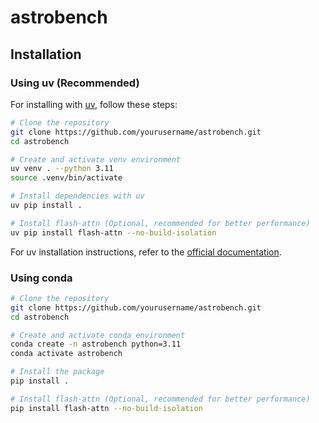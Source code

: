 # astrobench

## Installation

### Using uv (Recommended)

For installing with [uv](https://github.com/astral-sh/uv), follow these steps:

```bash
# Clone the repository
git clone https://github.com/yourusername/astrobench.git
cd astrobench

# Create and activate venv environment
uv venv . --python 3.11
source .venv/bin/activate

# Install dependencies with uv
uv pip install .

# Install flash-attn (Optional, recommended for better performance)
uv pip install flash-attn --no-build-isolation
```

For uv installation instructions, refer to the [official documentation](https://github.com/astral-sh/uv#installation).

### Using conda

```bash
# Clone the repository
git clone https://github.com/yourusername/astrobench.git
cd astrobench

# Create and activate conda environment
conda create -n astrobench python=3.11
conda activate astrobench

# Install the package
pip install .

# Install flash-attn (Optional, recommended for better performance)
pip install flash-attn --no-build-isolation
```